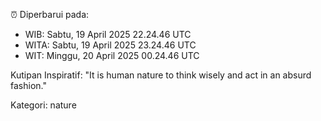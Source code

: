 ⏰ Diperbarui pada:
- WIB: Sabtu, 19 April 2025 22.24.46 UTC
- WITA: Sabtu, 19 April 2025 23.24.46 UTC
- WIT: Minggu, 20 April 2025 00.24.46 UTC

Kutipan Inspiratif:
"It is human nature to think wisely and act in an absurd fashion."


Kategori: nature

